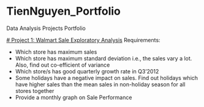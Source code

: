 # TienNguyen_Portfolio
Data Analysis Projects Portfolio

[# Project 1: Walmart Sale Exploratory Analysis](https://github.com/TienNguyen1997/Walmart-Sale-Exploratory-Analysis)
Requirements:
* Which store has maximum sales
* Which store has maximum standard deviation i.e., the sales vary a lot. Also, find out co-efficient of variance
* Which store/s has good quarterly growth rate in Q3’2012
* Some holidays have a negative impact on sales. Find out holidays which have higher sales than the mean sales in non-holiday season for all stores together
* Provide a monthly graph on Sale Performance
